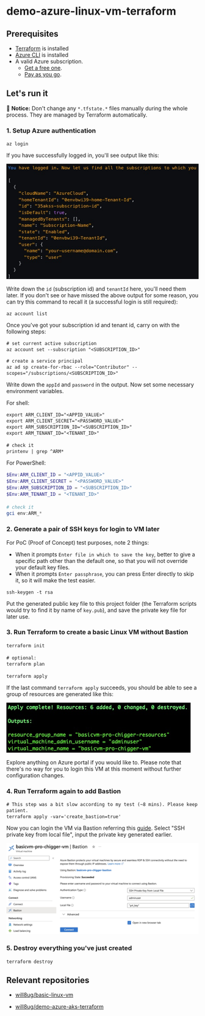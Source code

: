 # demo-azure-linux-vm-terraform

## Prerequisites

* [Terraform](https://developer.hashicorp.com/terraform/install) is installed
* [Azure CLI](https://learn.microsoft.com/en-us/cli/azure/install-azure-cli) is installed
* A valid Azure subscription.
    - [Get a free one](https://azure.microsoft.com/en-us/free/).
    - [Pay as you go](https://azure.microsoft.com/en-us/pricing/purchase-options/pay-as-you-go).

## Let's run it

:bell: **Notice:** Don't change any `*.tfstate.*` files manually during the whole process. 
They are managed by Terraform automatically.

### 1. Setup Azure authentication

```shell
az login
```

If you have successfully logged in, you'll see output like this:

![az-login-successfully](resources/az-login-successfully.jpg)

Write down the `id` (subscription id) and `tenantId` here, you'll need them later. If you don't see or have missed the above output for some reason, you can try this command to recall it (a successful login is still required):

```shell
az account list
```

Once you've got your subscription id and tenant id, carry on with the following steps:

```shell
# set current active subscription
az account set --subscription "<SUBSCRIPTION_ID>"
```

```shell
# create a service principal
az ad sp create-for-rbac --role="Contributor" --scopes="/subscriptions/<SUBSCRIPTION_ID>"
```

Write down the `appId` and `password` in the output. Now set some necessary environment variables.

For shell:

```shell
export ARM_CLIENT_ID="<APPID_VALUE>"
export ARM_CLIENT_SECRET="<PASSWORD_VALUE>"
export ARM_SUBSCRIPTION_ID="<SUBSCRIPTION_ID>"
export ARM_TENANT_ID="<TENANT_ID>"

# check it
printenv | grep ^ARM*
```

For PowerShell:

```powershell
$Env:ARM_CLIENT_ID = "<APPID_VALUE>"
$Env:ARM_CLIENT_SECRET = "<PASSWORD_VALUE>"
$Env:ARM_SUBSCRIPTION_ID = "<SUBSCRIPTION_ID>"
$Env:ARM_TENANT_ID = "<TENANT_ID>"

# check it
gci env:ARM_*
```

### 2. Generate a pair of SSH keys for login to VM later

For PoC (Proof of Concept) test purposes, note 2 things:
- When it prompts `Enter file in which to save the key`, better to give a specific path other than the default one, so that you will not override your default key files.
- When it prompts `Enter passphrase`, you can press Enter directly to skip it, so it will make the test easier.

```shell
ssh-keygen -t rsa
```

Put the generated public key file to this project folder (the Terraform scripts would try to find it by name of `key.pub`), and save the private key file for later use.

### 3. Run Terraform to create a basic Linux VM without Bastion

```shell
terraform init

# optional:
terraform plan

terraform apply
```

If the last command `terraform apply` succeeds, you should be able to see a group of resources are generated like this:

![end-of-1st-apply](resources/end-of-1st-apply.jpg)

Explore anything on Azure portal if you would like to. Please note that there's no way for you to login this VM at this moment without further configuration changes.

### 4. Run Terraform again to add Bastion

```shell
# This step was a bit slow according to my test (~8 mins). Please keep patient.
terraform apply -var='create_bastion=true'
```

Now you can login the VM via Bastion referring this [guide](https://learn.microsoft.com/en-us/azure/bastion/bastion-connect-vm-ssh-linux). Select "SSH private key from local file", input the private key generated earlier.

![login-with-bastion](resources/login-with-bastion.jpg)

### 5. Destroy everything you've just created
```shell
terraform destroy
```

## Relevant repositories

* [will8ug/basic-linux-vm](https://github.com/will8ug/basic-linux-vm)

* [will8ug/demo-azure-aks-terraform](https://github.com/will8ug/demo-azure-aks-terraform)
